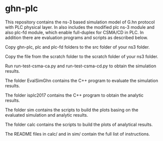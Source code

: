 # ghn-plc
This repository contains the ns-3 based simulation model of G.hn protocol with PLC physical layer. In also includes the modified plc ns-3 module and also plc-fd module, which enable full-duplex for CSMA/CD in PLC. In addition there are evaluation programs and scripts as described below.

Copy ghn-plc, plc and plc-fd folders to the src folder of your ns3 folder.

Copy the file from the scratch folder to the scratch folder of your ns3 folder.

Run run-test-csma-ca.py and run-test-csma-cd.py to obtain the simulation results.

The folder EvalSimGhn contains the C++ program to evaluate the simulation results.

The folder isplc2017 contains the C++ program to obtain the analytic results.

The folder sim contains the scripts to build the plots basing on the evaluated simulation and analytic results.

The folder calc contains the scripts to build the plots of analytical results.

The README files in calc/ and in sim/ contain the full list of instructions.


